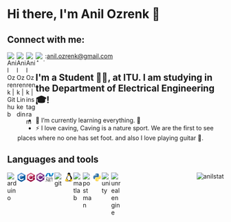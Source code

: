 # Hi there, I'm Anil Ozrenk 👋 

## Connect with me:
[<img align="left" alt="Anil Ozrenk | Github" width="22px" src="https://www.svgrepo.com/show/217753/github.svg" />][github]
[<img align="left" alt="Anil Ozrenk | Linkedin" width="22px" src="https://www.svgrepo.com/show/134579/linkedin.svg" />][linkedin]
[<img align="left" alt="Anil Ozrenk | instagram" width="22px" src="https://www.svgrepo.com/show/111199/instagram.svg" />][instagram]
<img align="left" alt="Anil Ozrenk | email" width="22px" height="22px" src="https://www.svgrepo.com/show/56023/email.svg" />:anil.ozrenk@gmail.com

## I'm a Student 👨‍🎓, at ITU. I am studying in the Department of Electrical Engineering🎓!
- 🌱 I’m currently learning everything. 🤖
- ⚡ I love caving, Caving is a nature sport. We are the first to see places where no one has set foot. and also I love playing guitar :guitar:.
## Languages and tools
<img align="left" alt="arduino" width="22px" src="https://cdn.worldvectorlogo.com/logos/arduino-1.svg" />
<img align="left" alt="c" width="22px" src="https://raw.githubusercontent.com/devicons/devicon/master/icons/c/c-original.svg" />
<img align="left" alt="c++" width="22px" src="https://raw.githubusercontent.com/devicons/devicon/master/icons/cplusplus/cplusplus-original.svg" />
<img align="left" alt="c#" width="22px" src="https://raw.githubusercontent.com/devicons/devicon/master/icons/csharp/csharp-original.svg" />
<img align="left" alt="dotnet" width="22px" src="https://raw.githubusercontent.com/devicons/devicon/master/icons/dot-net/dot-net-original-wordmark.svg" />
<img align="left" alt="git" width="22px" src="https://www.vectorlogo.zone/logos/git-scm/git-scm-icon.svg" />
<img align="left" alt="linux" width="22px" src="https://raw.githubusercontent.com/devicons/devicon/master/icons/linux/linux-original.svg" />
<img align="left" alt="matlab" width="22px" src="https://upload.wikimedia.org/wikipedia/commons/2/21/Matlab_Logo.png" />
<img align="left" alt="postman" width="22px" src="https://www.vectorlogo.zone/logos/getpostman/getpostman-icon.svg" />
<img align="left" alt="python" width="22px" src="https://raw.githubusercontent.com/devicons/devicon/master/icons/python/python-original.svg" />
<img align="left" alt="unity" width="22px" src="https://www.svgrepo.com/show/331626/unity.svg" />
<img align="left" alt="unreal engine" width="22px" src="https://upload.wikimedia.org/wikipedia/commons/2/20/UE_Logo_Black_Centered.svg" />
<img align="right" alt="anilstat" src="https://github-readme-stats.vercel.app/api/top-langs?username=anilozrenk&show_icons=true&locale=en&layout=compact&theme=dark" />

[linkedin]: https://www.linkedin.com/in/anil-ozrenk/
[instagram]: https://instagram.com/anil_ozrenk
[github]: https://github.com/anilozrenk
[email]: anil.ozrenk@gmail.com